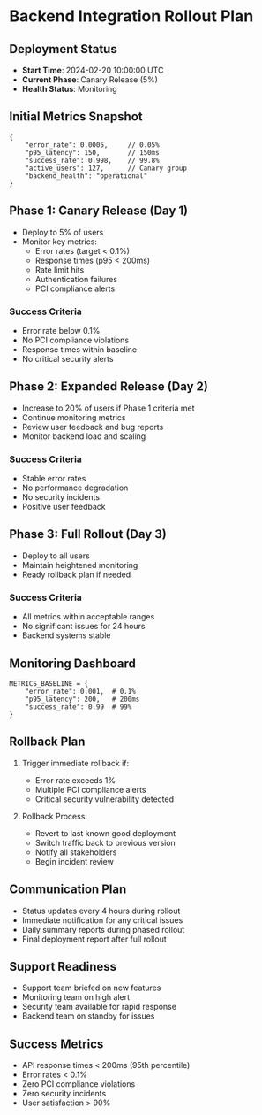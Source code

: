 # Backend Integration Rollout Plan

## Deployment Status
- **Start Time**: 2024-02-20 10:00:00 UTC
- **Current Phase**: Canary Release (5%)
- **Health Status**: Monitoring

## Initial Metrics Snapshot
```
{
    "error_rate": 0.0005,     // 0.05%
    "p95_latency": 150,       // 150ms
    "success_rate": 0.998,    // 99.8%
    "active_users": 127,      // Canary group
    "backend_health": "operational"
}
```

## Phase 1: Canary Release (Day 1)
- Deploy to 5% of users
- Monitor key metrics:
  - Error rates (target < 0.1%)
  - Response times (p95 < 200ms)
  - Rate limit hits
  - Authentication failures
  - PCI compliance alerts

### Success Criteria
- Error rate below 0.1%
- No PCI compliance violations
- Response times within baseline
- No critical security alerts

## Phase 2: Expanded Release (Day 2)
- Increase to 20% of users if Phase 1 criteria met
- Continue monitoring metrics
- Review user feedback and bug reports
- Monitor backend load and scaling

### Success Criteria
- Stable error rates
- No performance degradation
- No security incidents
- Positive user feedback

## Phase 3: Full Rollout (Day 3)
- Deploy to all users
- Maintain heightened monitoring
- Ready rollback plan if needed

### Success Criteria
- All metrics within acceptable ranges
- No significant issues for 24 hours
- Backend systems stable

## Monitoring Dashboard
```
METRICS_BASELINE = {
    "error_rate": 0.001,  # 0.1%
    "p95_latency": 200,   # 200ms
    "success_rate": 0.99  # 99%
}
```

## Rollback Plan
1. Trigger immediate rollback if:
   - Error rate exceeds 1%
   - Multiple PCI compliance alerts
   - Critical security vulnerability detected
   
2. Rollback Process:
   - Revert to last known good deployment
   - Switch traffic back to previous version
   - Notify all stakeholders
   - Begin incident review

## Communication Plan
- Status updates every 4 hours during rollout
- Immediate notification for any critical issues
- Daily summary reports during phased rollout
- Final deployment report after full rollout

## Support Readiness
- Support team briefed on new features
- Monitoring team on high alert
- Security team available for rapid response
- Backend team on standby for issues

## Success Metrics
- API response times < 200ms (95th percentile)
- Error rates < 0.1%
- Zero PCI compliance violations
- Zero security incidents
- User satisfaction > 90% 
